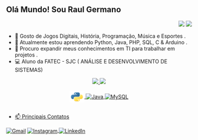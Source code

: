 ## Olá Mundo! Sou Raul Germano

<div align="right">
  
  <img src="https://img.shields.io/github/forks/Raul-Germano-Rosendo/Raul-Germano-Rosendo.svg"/>
  <img src="https://img.shields.io/github/watchers/Raul-Germano-Rosendo/Raul-Germano-Rosendo.svg"/>
  
</div>

- 👀 Gosto de Jogos Digitais, História, Programação, Música e Esportes .
- 🌱 Atualmente estou aprendendo Python, Java, PHP, SQL, C & Arduino .
- 💞️ Procuro expandir meus conhecimentos em TI para trabalhar em projetos .
- 💻 Aluno da FATEC - SJC ( ANÁLISE E DESENVOLVIMENTO DE SISTEMAS)


<div align="center">
  <a href="https://github.com/Raul-Germano-Rosendo">
  <img height="165em" src="https://github-readme-stats.vercel.app/api?username=Raul-Germano-Rosendo&show_icons=true&theme=dark&include_all_commits=true&count_private=true&locale=pt-br&title_color=ffffff&bg_color=DEG,4b0082,430174,430074,350055,000000&text_color=ffffff&icon_color=f0f0f0&border_color=e89715&border_radius=10&ring_color=ffffff"/>
  <img height="165em" src="https://github-readme-stats.vercel.app/api/top-langs/?username=Raul-Germano-Rosendo&theme=dark&layout=compact&langs_count=16&locale=pt-br&title_color=ffffff&bg_color=DEG,4b0082,430174,430074,350055,000000&border_color=f0f0f0&border_radius=7&text_color=ffffff"/>
</div>
  
  
<div align="center"><br>
  <img align="center" alt="Python" height="30" width="40" src="https://raw.githubusercontent.com/devicons/devicon/master/icons/python/python-original.svg">
  <img align="center" alt="Java" height="30" width="40" src="https://cdn.jsdelivr.net/gh/devicons/devicon/icons/java/java-original.svg">
  <img align="center" alt="MySQL" height="30" width="40" src="https://cdn.jsdelivr.net/gh/devicons/devicon/icons/mysql/mysql-original.svg">
</div>
  
  
##
  
  
- 📫 Principais Contatos 
<div align="left"> 
  <a href = "mailto:raulgermanoduarte@gmail.com"><img align="center" alt="Gmail" src="https://img.shields.io/badge/Gmail-D14836?style=for-the-badge&logo=gmail&logoColor=white" target="_blank"></a>
  <a href="https://www.instagram.com/Raul_Germano_rod/" target="_blank"><img align="center" alt="Instagram" src="https://img.shields.io/badge/Instagram-E4405F?style=for-the-badge&logo=instagram&logoColor=white">
 <a href="https://www.linkedin.com/in/raul-germano-rod/" target="_blank">
    <img align="center" alt="LinkedIn" src="https://img.shields.io/badge/LinkedIn-0077B5?style=for-the-badge&logo=linkedin&logoColor=white">
</a>

</a>
</a>
</div>

##
